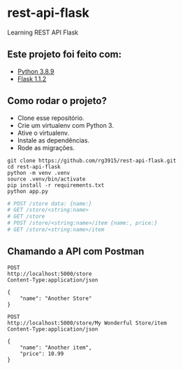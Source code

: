 # rest-api-flask

Learning REST API Flask


## Este projeto foi feito com:

* [Python 3.8.9](https://www.python.org/)
* [Flask 1.1.2](https://flask.palletsprojects.com/en/1.1.x/)

## Como rodar o projeto?

* Clone esse repositório.
* Crie um virtualenv com Python 3.
* Ative o virtualenv.
* Instale as dependências.
* Rode as migrações.

```
git clone https://github.com/rg3915/rest-api-flask.git
cd rest-api-flask
python -m venv .venv
source .venv/bin/activate
pip install -r requirements.txt
python app.py
```

```python
# POST /store data: {name:}
# GET /store/<string:name>
# GET /store
# POST /store/<string:name>/item {name:, price:}
# GET /store/<string:name>/item
```

## Chamando a API com Postman


```
POST
http://localhost:5000/store
Content-Type:application/json

{
    "name": "Another Store"
}
```

```
POST
http://localhost:5000/store/My Wonderful Store/item
Content-Type:application/json

{
    "name": "Another item",
    "price": 10.99
}
```
